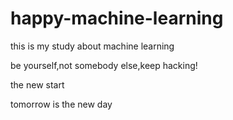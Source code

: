 # happy-machine-learning
this is my study about machine learning

be yourself,not somebody else,keep hacking!

the new start

tomorrow is the new day
